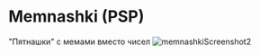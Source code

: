 # Memnashki (PSP)
"Пятнашки" с мемами вместо чисел
![memnashkiScreenshot2](https://github.com/user-attachments/assets/c54e497e-9ef4-453e-b4af-12fd21373396)
